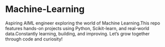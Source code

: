 # Machine-Learning
Aspiring AIML engineer exploring the world of Machine Learning.This repo features hands-on projects using Python, Scikit-learn, and real-world data.Constantly learning, building, and improving. Let’s grow together through code and curiosity! 
